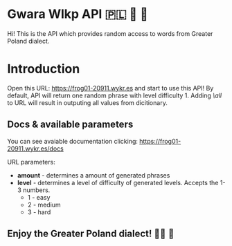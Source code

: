 ﻿# Gwara Wlkp API :poland: :eagle: :potato:

Hi! This is the API which provides random access to words from Greater Poland dialect.

# Introduction
Open this URL: https://frog01-20911.wykr.es and start to use this API! By default, API will return one random phrase with level difficulty 1. Adding *\all* to URL will result in outputing all values from dicitionary.

## Docs & available parameters
You can see avaiable documentation clicking: https://frog01-20911.wykr.es/docs

URL parameters:

 - **amount** - determines a amount of generated phrases
 - **level** - determines a level of difficulty of generated levels. Accepts the 1-3 numbers.
	 - 1 - easy 
	 - 2 - medium
	 - 3 - hard

## Enjoy the Greater Poland dialect! :goat::potato: :croissant:
